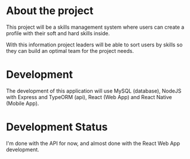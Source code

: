 # About the project


This project will be a skills management system where users can create a profile with their soft and hard skills inside.

With this information project leaders will be able to sort users by skills so they can build an optimal team for the project needs.

# Development

The development of this application will use MySQL (database), NodeJS with Express and TypeORM (api), React (Web App) and React Native (Mobile App).

# Development Status

I'm done with the API for now, and almost done with the React Web App development.
